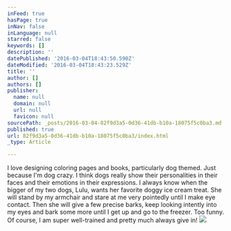 ```yaml
---
inFeed: true
hasPage: true
inNav: false
inLanguage: null
starred: false
keywords: []
description: ''
datePublished: '2016-03-04T18:43:50.590Z'
dateModified: '2016-03-04T18:43:23.529Z'
title: ''
author: []
authors: []
publisher:
  name: null
  domain: null
  url: null
  favicon: null
sourcePath: _posts/2016-03-04-82f9d3a5-0d36-41db-b10a-18075f5c0ba3.md
published: true
url: 82f9d3a5-0d36-41db-b10a-18075f5c0ba3/index.html
_type: Article

---
```

I love designing coloring pages and books, particularly dog themed. Just because I'm dog crazy. I think dogs really show their personalities in their faces and their emotions in their expressions. I always know when the bigger of my two dogs, Lulu, wants her favorite doggy ice cream treat. She will stand by my armchair and stare at me very pointedly until I make eye contact. Then she will give a few precise barks, keep looking intently into my eyes and bark some more until I get up and go to the freezer. Too funny. Of course, I am super well-trained and pretty much always give in!
![](https://the-grid-user-content.s3-us-west-2.amazonaws.com/f846b5a6-0258-4e23-ba06-5748a4e4d058.jpg)